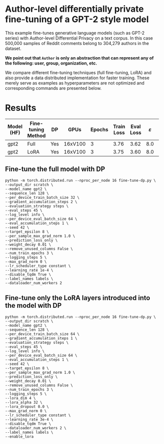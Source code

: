 # Author-level differentially private fine-tuning of a GPT-2 style model

This example fine-tunes generative language models (such as GPT-2 series) with Author-level Differential Privacy on a text corpus.
In this case 500,000 samples of Reddit comments belong to 304,279 authors in the dataset.

**We point out that `Author` is only an abstraction that can represent any of the following: user, group, organization, etc.**

We compare different fine-tuning techniques (full fine-tuning, LoRA) and also provide a data distributed implementation for faster training.
These merely serve as examples as hyperparameters are not optimized and corresponding commands are presented below.

# Results

| Model (HF) | Fine-tuning Method | DP  | GPUs    | Epochs | Train Loss | Eval Loss | $\varepsilon$ | Run Time [s] |
| ---------- | ------------------ | --- | ------- | ------ | ---------- | --------- | ------------- | ------------ | 
| gpt2       | Full               | Yes | 16xV100 |    3   |    3.76    |   3.62    |      8.0      |     1167     | 
| gpt2       | LoRA               | Yes | 16xV100 |    3   |    3.75    |   3.60    |      8.0      |     659      | 

## Fine-tune the full model with DP

```
python -m torch.distributed.run --nproc_per_node 16 fine-tune-dp.py \
--output_dir scratch \
--model_name gpt2 \
--sequence_len 128 \
--per_device_train_batch_size 32 \
--gradient_accumulation_steps 2 \
--evaluation_strategy steps \
--eval_steps 45 \
--log_level info \
--per_device_eval_batch_size 64 \
--eval_accumulation_steps 1 \
--seed 42 \
--target_epsilon 8 \
--per_sample_max_grad_norm 1.0 \
--prediction_loss_only \
--weight_decay 0.01 \
--remove_unused_columns False \
--num_train_epochs 3 \
--logging_steps 5 \
--max_grad_norm 0 \
--lr_scheduler_type constant \
--learning_rate 1e-4 \
--disable_tqdm True \
--label_names labels \
--dataloader_num_workers 2
```

## Fine-tune only the LoRA layers introduced into the model with DP

```
python -m torch.distributed.run --nproc_per_node 16 fine-tune-dp.py \
--output_dir scratch \
--model_name gpt2 \
--sequence_len 128 \
--per_device_train_batch_size 64 \
--gradient_accumulation_steps 1 \
--evaluation_strategy steps \
--eval_steps 45 \
--log_level info \
--per_device_eval_batch_size 64 \
--eval_accumulation_steps 1 \
--seed 42 \
--target_epsilon 8 \
--per_sample_max_grad_norm 1.0 \
--prediction_loss_only \
--weight_decay 0.01 \
--remove_unused_columns False \
--num_train_epochs 3 \
--logging_steps 5 \
--lora_dim 4 \
--lora_alpha 32 \
--lora_dropout 0.0 \
--max_grad_norm 0 \
--lr_scheduler_type constant \
--learning_rate 3e-4 \
--disable_tqdm True \
--dataloader_num_workers 2 \
--label_names labels \
--enable_lora
```